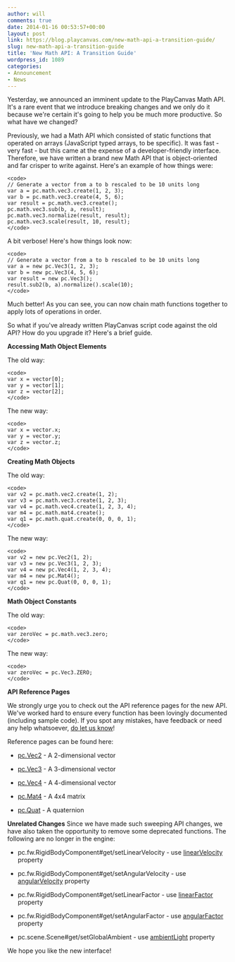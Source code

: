 ```yaml
---
author: will
comments: true
date: 2014-01-16 00:53:57+00:00
layout: post
link: https://blog.playcanvas.com/new-math-api-a-transition-guide/
slug: new-math-api-a-transition-guide
title: 'New Math API: A Transition Guide'
wordpress_id: 1089
categories:
- Announcement
- News
---
```


Yesterday, we announced an imminent update to the PlayCanvas Math API. It's a rare event that we introduce breaking changes and we only do it because we're certain it's going to help you be much more productive. So what have we changed?

Previously, we had a Math API which consisted of static functions that operated on arrays (JavaScript typed arrays, to be specific). It was fast - very fast - but this came at the expense of a developer-friendly interface. Therefore, we have written a brand new Math API that is object-oriented and far crisper to write against. Here's an example of how things were:


    
    
    <code>
    // Generate a vector from a to b rescaled to be 10 units long
    var a = pc.math.vec3.create(1, 2, 3);
    var b = pc.math.vec3.create(4, 5, 6);
    var result = pc.math.vec3.create();
    pc.math.vec3.sub(b, a, result);
    pc.math.vec3.normalize(result, result);
    pc.math.vec3.scale(result, 10, result);
    </code>
    



A bit verbose! Here's how things look now:


    
    
    <code>
    // Generate a vector from a to b rescaled to be 10 units long
    var a = new pc.Vec3(1, 2, 3);
    var b = new pc.Vec3(4, 5, 6);
    var result = new pc.Vec3();
    result.sub2(b, a).normalize().scale(10);
    </code>
    



Much better! As you can see, you can now chain math functions together to apply lots of operations in order.

So what if you've already written PlayCanvas script code against the old API? How do you upgrade it? Here's a brief guide.

**Accessing Math Object Elements**

The old way:

    
    
    <code>
    var x = vector[0];
    var y = vector[1];
    var z = vector[2];
    </code>
    


The new way:


    
    
    <code>
    var x = vector.x;
    var y = vector.y;
    var z = vector.z;
    </code>
    



**Creating Math Objects**

The old way:

    
    
    <code>
    var v2 = pc.math.vec2.create(1, 2);
    var v3 = pc.math.vec3.create(1, 2, 3);
    var v4 = pc.math.vec4.create(1, 2, 3, 4);
    var m4 = pc.math.mat4.create();
    var q1 = pc.math.quat.create(0, 0, 0, 1);
    </code>
    



The new way:


    
    
    <code>
    var v2 = new pc.Vec2(1, 2);
    var v3 = new pc.Vec3(1, 2, 3);
    var v4 = new pc.Vec4(1, 2, 3, 4);
    var m4 = new pc.Mat4();
    var q1 = new pc.Quat(0, 0, 0, 1);
    </code>
    



**Math Object Constants**

The old way:


    
    
    <code>
    var zeroVec = pc.math.vec3.zero;
    </code>
    



The new way:


    
    
    <code>
    var zeroVec = pc.Vec3.ZERO;
    </code>
    



**API Reference Pages**

We strongly urge you to check out the API reference pages for the new API. We've worked hard to ensure every function has been lovingly documented (including sample code). If you spot any mistakes, have feedback or need any help whatsoever, [do let us know](http://answers.playcanvas.com)!

Reference pages can be found here:



	
  * [pc.Vec2](http://developer.playcanvas.com/engine/api/stable/symbols/pc.Vec2.html) - A 2-dimensional vector

	
  * [pc.Vec3](http://developer.playcanvas.com/engine/api/stable/symbols/pc.Vec3.html) - A 3-dimensional vector

	
  * [pc.Vec4](http://developer.playcanvas.com/engine/api/stable/symbols/pc.Vec4.html) - A 4-dimensional vector

	
  * [pc.Mat4](http://developer.playcanvas.com/engine/api/stable/symbols/pc.Mat4.html) - A 4x4 matrix

	
  * [pc.Quat](http://developer.playcanvas.com/engine/api/stable/symbols/pc.Vec2.html) - A quaternion


**Unrelated Changes**
Since we have made such sweeping API changes, we have also taken the opportunity to remove some deprecated functions. The following are no longer in the engine:



	
  * pc.fw.RigidBodyComponent#get/setLinearVelocity - use [linearVelocity](http://developer.playcanvas.com/engine/api/stable/symbols/pc.fw.RigidBodyComponent.html#linearVelocity) property

	
  * pc.fw.RigidBodyComponent#get/setAngularVelocity - use [angularVelocity](http://developer.playcanvas.com/engine/api/stable/symbols/pc.fw.RigidBodyComponent.html#angularVelocity) property

	
  * pc.fw.RigidBodyComponent#get/setLinearFactor - use [linearFactor](http://developer.playcanvas.com/engine/api/stable/symbols/pc.fw.RigidBodyComponent.html#linearFactor) property

	
  * pc.fw.RigidBodyComponent#get/setAngularFactor - use [angularFactor](http://developer.playcanvas.com/engine/api/stable/symbols/pc.fw.RigidBodyComponent.html#angularFactor) property

	
  * pc.scene.Scene#get/setGlobalAmbient - use [ambientLight](http://developer.playcanvas.com/engine/api/stable/symbols/pc.scene.Scene.html#ambientLight) property


We hope you like the new interface!
